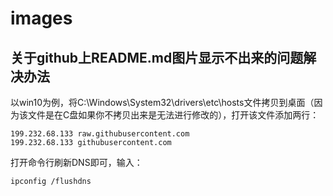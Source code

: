 # images

## 关于github上README.md图片显示不出来的问题解决办法

以win10为例，将C:\Windows\System32\drivers\etc\hosts文件拷贝到桌面（因为该文件是在C盘如果你不拷贝出来是无法进行修改的），打开该文件添加两行：
```
199.232.68.133 raw.githubusercontent.com
199.232.68.133 githubusercontent.com
```

打开命令行刷新DNS即可，输入：
```
ipconfig /flushdns
```
